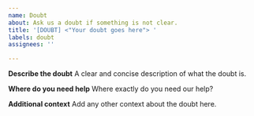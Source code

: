 ```yaml
---
name: Doubt
about: Ask us a doubt if something is not clear.
title: '[DOUBT] <"Your doubt goes here"> '
labels: doubt
assignees: ''

---
```


**Describe the doubt**
A clear and concise description of what the doubt is.

**Where do you need help**
Where exactly do you need our help?

**Additional context**
Add any other context about the doubt here.
